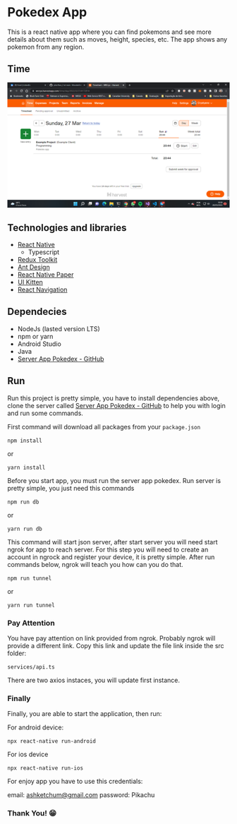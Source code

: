 

# Pokedex App  

This is a react native app where you can find pokemons and see more details about them such as moves, height, species, etc.
The app shows any pokemon from any region.

## Time
![Time of development](https://github.com/WRCrys/pokedex/blob/main/time.png)

  

## Technologies and libraries

 - [React Native](https://reactjs.org/)
	 - Typescript
 - [Redux Toolkit](https://redux-toolkit.js.org/)
 - [Ant Design](https://rn.mobile.ant.design/)
 - [React Native Paper](https://callstack.github.io/react-native-paper/index.html)
 - [UI Kitten](https://akveo.github.io/react-native-ui-kitten/)
 - [React Navigation](https://reactnavigation.org/)

## Dependecies

- NodeJs (lasted version LTS)
- npm or yarn
- Android Studio
- Java
- [Server App Pokedex - GitHub](https://github.com/WRCrys/server-app-pokedex)

## Run

Run this project is pretty simple, you have to install dependencies above, clone the server called [Server App Pokedex - GitHub](https://github.com/WRCrys/server-app-pokedex) to help you with login and run some commands.

First command will download all packages from your `package.json`

    npm install

or

    yarn install

Before you start app, you must run the server app pokedex.
Run server is pretty simple, you just need this commands

    npm run db
or

    yarn run db

This command will start json server, after start server you will need start ngrok for app to reach server.
For this step you will need to create an account in ngrock and register your device, it is pretty simple. After run commands below, ngrok will teach you how can you do that.

    npm run tunnel
or

    yarn run tunnel

### Pay Attention
You have pay attention on link provided from ngrok.
Probably ngrok will provide a different link.
Copy this link and update the file link inside the src folder:

    services/api.ts

There are two axios instaces, you will update first instance.


### Finally
Finally, you are able to start the application, then run:

For android device:

    npx react-native run-android
For ios device

    npx react-native run-ios
   
For enjoy app you have to use this credentials:

email: ashketchum@gmail.com
password: Pikachu


###  Thank You! 😁
  
